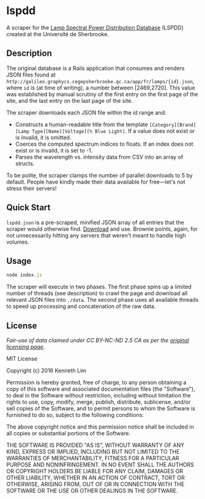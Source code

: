 lspdd
=====

A scraper for the [Lamp Spectral Power Distribution Database](http://galileo.graphycs.cegepsherbrooke.qc.ca/app/en/lamps) (LSPDD) created at
the Université de Sherbrooke.

## Description
The original database is a Rails application that consumes and renders JSON files found at
`http://galileo.graphycs.cegepsherbrooke.qc.ca/app/fr/lamps/{id}.json`, where `id` is (at time of writing), a number between [2469,2720].
This value was established by manual scrutiny of the first entry on the first page of the site, and the last entry on the last page of
the site.

The scraper downloads each JSON file within the id range and:

- Constructs a human-readable title from the template `[Category][Brand][Lamp Type][Name][Voltage][% Blue Light]`. If a value does not exist or is invalid, it is omitted. 
- Coerces the computed spectrum indices to floats. If an index does not exist or is invalid, it is set to -1.
- Parses the wavelength vs. intensity data from CSV into an array of structs.

To be polite, the scraper clamps the number of parallel downloads to 5 by default. People have kindly made their data available for
free—let's not stress their servers!

## Quick Start
`lspdd.json` is a pre-scraped, minified JSON array of all entries that the scraper would otherwise find. [Download](https://github.com/kenlimmj/lspdd/blob/master/lspdd.json) and use. Brownie points, again, for not unnecessarily hitting any servers that weren't meant to handle high volumes.

## Usage

```js
node index.js
```

The scraper will execute in two phases. The first phase spins up a limited number of threads (see description) to crawl the page and download all relevant JSON files into `./data`. The second phase uses all available threads to speed up processing and concatenation of the raw data.

## License
_Fair-use of data claimed under CC BY-NC-ND 2.5 CA as per the [original licensing page](http://galileo.graphycs.cegepsherbrooke.qc.ca/app/en/pages/licence)._

MIT License

Copyright (c) 2016 Kenneth Lim

Permission is hereby granted, free of charge, to any person obtaining a copy of this software and associated documentation files (the
"Software"), to deal in the Software without restriction, including without limitation the rights to use, copy, modify, merge, publish,
distribute, sublicense, and/or sell copies of the Software, and to permit persons to whom the Software is furnished to do so, subject to the
following conditions:

The above copyright notice and this permission notice shall be included in all copies or substantial portions of the Software.

THE SOFTWARE IS PROVIDED "AS IS", WITHOUT WARRANTY OF ANY KIND, EXPRESS OR IMPLIED, INCLUDING BUT NOT LIMITED TO THE WARRANTIES OF
MERCHANTABILITY, FITNESS FOR A PARTICULAR PURPOSE AND NONINFRINGEMENT. IN NO EVENT SHALL THE AUTHORS OR COPYRIGHT HOLDERS BE LIABLE FOR ANY
CLAIM, DAMAGES OR OTHER LIABILITY, WHETHER IN AN ACTION OF CONTRACT, TORT OR OTHERWISE, ARISING FROM, OUT OF OR IN CONNECTION WITH THE
SOFTWARE OR THE USE OR OTHER DEALINGS IN THE SOFTWARE.
